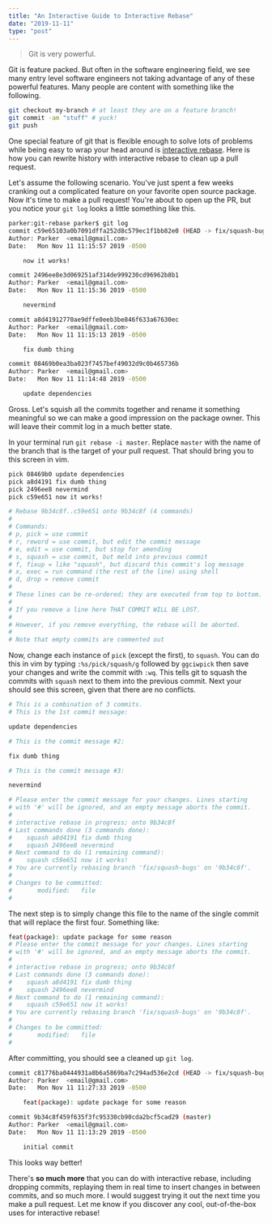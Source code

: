 ```yaml
---
title: "An Interactive Guide to Interactive Rebase"
date: "2019-11-11"
type: "post"
---
```


> Git is very powerful. 

Git is feature packed. But often in the software engineering field, we see many entry level software engineers not taking advantage of any of these powerful features. Many people are content with something like the following.

```sh
git checkout my-branch # at least they are on a feature branch!
git commit -am "stuff" # yuck!
git push
```

One special feature of git that is flexible enough to solve lots of problems while being easy to wrap your head around is [interactive rebase](https://git-scm.com/book/en/v2/Git-Tools-Rewriting-History). Here is how you can rewrite history with interactive rebase to clean up a pull request. 

Let's assume the following scenario. You've just spent a few weeks cranking out a complicated feature on your favorite open source package. Now it's time to make a pull request! You're about to open up the PR, but you notice your `git log` looks a little something like this. 
```sh
parker:git-rebase parker$ git log
commit c59e65103a0b7091dffa252d8c579ec1f1bb82e0 (HEAD -> fix/squash-bugs)
Author: Parker  <email@gmail.com>
Date:   Mon Nov 11 11:15:57 2019 -0500

    now it works!

commit 2496ee8e3d069251af314de999230cd96962b8b1
Author: Parker  <email@gmail.com>
Date:   Mon Nov 11 11:15:36 2019 -0500

    nevermind

commit a8d41912770ae9dffe0eeb3be846f633a67630ec
Author: Parker  <email@gmail.com>
Date:   Mon Nov 11 11:15:13 2019 -0500

    fix dumb thing

commit 08469b0ea3ba023f7457bef49032d9c0b465736b
Author: Parker  <email@gmail.com>
Date:   Mon Nov 11 11:14:48 2019 -0500

    update dependencies
```

Gross. Let's squish all the commits together and rename it something meaningful so we can make a good impression on the package owner. This will leave their commit log in a much better state. 

In your terminal run `git rebase -i master`. Replace `master` with the name of the branch that is the target of your pull request. That should bring you to this screen in vim.

```sh
pick 08469b0 update dependencies
pick a8d4191 fix dumb thing
pick 2496ee8 nevermind
pick c59e651 now it works!

# Rebase 9b34c8f..c59e651 onto 9b34c8f (4 commands)
#
# Commands:
# p, pick = use commit
# r, reword = use commit, but edit the commit message
# e, edit = use commit, but stop for amending
# s, squash = use commit, but meld into previous commit
# f, fixup = like "squash", but discard this commit's log message
# x, exec = run command (the rest of the line) using shell
# d, drop = remove commit
#
# These lines can be re-ordered; they are executed from top to bottom.
#
# If you remove a line here THAT COMMIT WILL BE LOST.
#
# However, if you remove everything, the rebase will be aborted.
#
# Note that empty commits are commented out
```

Now, change each instance of `pick` (except the first), to `squash`. You can do this in vim by typing `:%s/pick/squash/g` followed by `ggciwpick` then save your changes and write the commit with `:wq`. This tells git to squash the commits with `squash` next to them into the previous commit. Next your should see this screen, given that there are no conflicts. 

```sh
# This is a combination of 3 commits.
# This is the 1st commit message:

update dependencies

# This is the commit message #2:

fix dumb thing

# This is the commit message #3:

nevermind

# Please enter the commit message for your changes. Lines starting
# with '#' will be ignored, and an empty message aborts the commit.
#
# interactive rebase in progress; onto 9b34c8f
# Last commands done (3 commands done):
#    squash a8d4191 fix dumb thing
#    squash 2496ee8 nevermind
# Next command to do (1 remaining command):
#    squash c59e651 now it works!
# You are currently rebasing branch 'fix/squash-bugs' on '9b34c8f'.
#
# Changes to be committed:
#       modified:   file
#
```

The next step is to simply change this file to the name of the single commit that will replace the first four. Something like: 

```sh
feat(package): update package for some reason
# Please enter the commit message for your changes. Lines starting
# with '#' will be ignored, and an empty message aborts the commit.
#
# interactive rebase in progress; onto 9b34c8f
# Last commands done (3 commands done):
#    squash a8d4191 fix dumb thing
#    squash 2496ee8 nevermind
# Next command to do (1 remaining command):
#    squash c59e651 now it works!
# You are currently rebasing branch 'fix/squash-bugs' on '9b34c8f'.
#
# Changes to be committed:
#       modified:   file
#
```

After committing, you should see a cleaned up `git log`. 

```sh
commit c81776ba0444931a8b6a5869ba7c294ad536e2cd (HEAD -> fix/squash-bugs)
Author: Parker  <email@gmail.com>
Date:   Mon Nov 11 11:27:33 2019 -0500

    feat(package): update package for some reason

commit 9b34c8f459f635f3fc95330cb90cda2bcf5cad29 (master)
Author: Parker  <email@gmail.com>
Date:   Mon Nov 11 11:13:29 2019 -0500

    initial commit
```

This looks way better! 

There's **so much more** that you can do with interactive rebase, including dropping commits, replaying them in real time to insert changes in between commits, and so much more. I would suggest trying it out the next time you make a pull request. Let me know if you discover any cool, out-of-the-box uses for interactive rebase!
